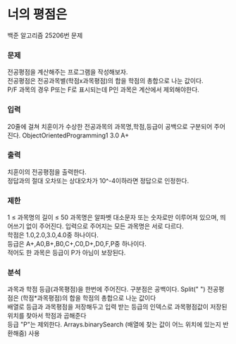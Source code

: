 # 너의 평점은

<p>
백준 알고리즘  25206번 문제
</p>

### 문제

전공평점을 계산해주는 프로그램을 작성해보자. </br>
전공평점은 전공과목별(학점x과목평점)의 합을 학점의 총합으로 나눈 값이다.  </br>
P/F 과목의 경우 P또는 F로 표시되는데 P인 과목은 계산에서 제외해야한다.

### 입력
20줄에 걸쳐 치훈이가 수상한 전공과목의 과목명,학점,등급이 공백으로 구분되어 주어진다.
ObjectOrientedProgramming1 3.0 A+
### 출력

치훈이의 전공평점을 출력한다.</br>
정답과의 절대 오차또는 상대오차가 10^-4이하라면 정답으로 인정한다.

### 제한
1 ≤ 과목명의 길이 ≤ 50
과목명은 알파벳 대소문자 또는 숫자로만 이루어져 있으며, 띄어쓰기 없이 주어진다. 입력으로 주어지는 모든 과목명은 서로 다르다.</br>
학점은 1.0,2.0,3.0,4.0중 하나이다. </br>
등급은 A+,A0,B+,B0,C+,C0,D+,D0,F,P중 하나이다. </br>
적어도 한 과목은 등급이 P가 아님이 보장된다. </br>

### 분석


과목과 학점 등급(과목평점)을 한번에 주어진다. 구분점은 공백이다. Split(" ")
전공평점은 (학점*과목평점)의 합을 학점의 총합으로 나눈 값이다 </br>
배열로 등급과 과목평점을 저장해두고 입력 받는 등급의 인덱스로 과목평점값이 저장된 위치를 찾아서 학점과 곱해준다 </br>
등급 "P"는 제외한다.
Arrays.binarySearch (배열에 찾는 값이 어느 위치에 있는지 반환해줌) 사용


